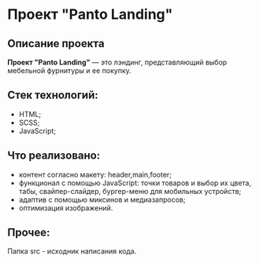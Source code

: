 # Проект "Panto Landing"
## Описание проекта
**Проект "Panto Landing"** — это лэндинг, представляющий выбор мебельной фурнитуры и ее покупку. 
## Стек технологий:
- HTML;
- SCSS;
- JavaScript;
## Что реализовано:
- контент согласно макету: header,main,footer;
- функционал с помощью JavaScript: точки товаров и выбор их цвета, табы, свайпер-слайдер, бургер-меню для мобильных устройств;
- адаптив с помощью миксинов и медиазапросов;
- оптимизация изображений.
## Прочее:
Папка src - исходник написания кода.
